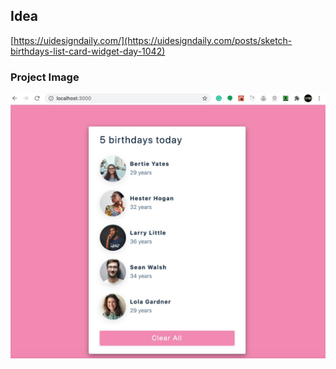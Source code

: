## Idea

[https://uidesigndaily.com/](https://uidesigndaily.com/posts/sketch-birthdays-list-card-widget-day-1042)

### Project Image
![](image.jpeg)

